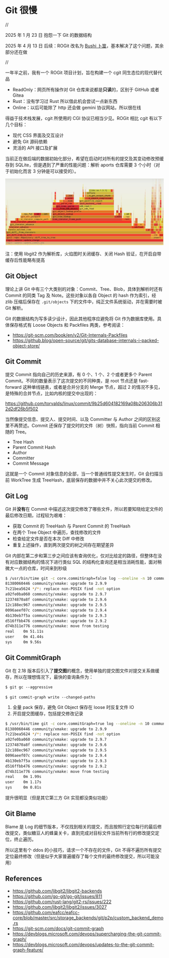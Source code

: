 # Git 很慢

//

2025 年 1 月 23 日 抱怨一下 Git 的数据结构

2025 年 4 月 13 日 后续：ROGit 改名为 [Bushi 卜筮](https://github.com/qaqland/bushi)，基本解决了这个问题，其余部分还在做

//

一年半之前，我有一个 ROGit 项目计划，旨在构建一个 cgit 同生态位的现代替代品

- ReadOnly：网页所有操作对 Git 仓库来说都是**只读**的，区别于 GitHub 或者 Gitea
- Rust：没有学习过 Rust 所以借此机会尝试一点新东西
- Online：以后可能除了 http 还会做 gemini 协议网站，所以很在线

得益于技术栈发展，cgit 所使用的 CGI 协议已相当少见。ROGit 相比 cgit 有以下几个目标：

- 现代 CSS 界面及交互设计
- 避免 Git 源码依赖
- 灵活的 API 接口及扩展

当前正在做后端的数据初始化部分，希望在启动时对所有的提交及其变动修改预缓存到 SQLite，但是遇到了严重的性能问题：解析 aports 仓库需要 3 个小时（对于初始化而言 3 分钟是可以接受的）。

![rogit meet aports - flamegraph](../asserts/rogit-aports-flamegraph.jpg)

注：使用 libgit2 作为解析库，火焰图时关闭缓存、关闭 Hash 验证，在开启自带缓存后性能略有提高

## Git Object

理论上讲 Git 中有三个大类别的对象：Commit、Tree、Blob，具体到解析时还有 Commit 的同类 Tag 及 Note。这些对象以各自 Object 的 hash 作为索引，经 zlib 压缩后保存在 `.git/objects` 下的文件中，纯正文件系统驱动，并在需要时被 Git 解析。

Git 的数据结构为写多读少设计，因此其他程序应避免将 Git 作为数据库使用。具体保存格式有 Loose Objects 和 Packfiles 两类，参考阅读：

- <https://git-scm.com/book/en/v2/Git-Internals-Packfiles>
- <https://github.blog/open-source/git/gits-database-internals-i-packed-object-store/>

## Git Commit

提交 Commit 指向自己的历史来源，有 0 个、1 个、2 个或者更多个 Parent Commit。不同的数量表示了这次提交的不同种类，是 root 节点还是 fast-forward 这种单线链表，或者是合并分支的 Merge 节点，超过 2 的情况不多见，是特殊的合并节点，比如内核的提交中出现的：

<https://github.com/torvalds/linux/commit/9b25d604182169a08b206306b312d2df26b5f502>

当然像提交信息、提交人、提交时间、以及 Committer 与 Author 之间的区别这里不再赘述。Commit 还保存了提交时的文件（树）快照，指向当前 Commit 相随的 Tree。

- Tree Hash
- Parent Commit Hash
- Author
- Committer
- Commit Message

这就是一个 Commit 对象信息的全部，当一个普通线性提交发生时，Git 会扫描当前 WorkTree 生成 TreeHash，底层保存的数据中并不关心此次提交的修改。

## Git Log

Git 并**没有**在 Commit 中描述这次提交修改了哪些文件，所以若要知晓给定文件的最后修改日期，过程较为艰难：

- 获取 Commit 的 TreeHash 与 Parent Commit 的 TreeHash
- 在两个 Tree Object 中遍历，查找修改的文件
- 检查给定文件是否在本次 Diff 中修改
- 重复上述操作，直到两次提交的树之间存在期望差异

Git 内部在第二步和第三步之间应该有查询优化，仅对比给定的路径，但整体在没有对应数据结构的情况下进行类似 SQL 的结构化查询还是相当消耗性能，面对稍微大一点的仓库，时间来到秒级

```bash
$ /usr/bin/time git -c core.commitGraph=false log --oneline -n 10 community/xmake/
81380060446 community/xmake: upgrade to 2.9.9
7c21bea5624 */*: replace non-POSIX find -not option
a92fe0ba060 community/xmake: upgrade to 2.9.7
12374870a8f community/xmake: upgrade to 2.9.6
12c188ec967 community/xmake: upgrade to 2.9.5
0096aeef07c community/xmake: upgrade to 2.9.4
4b130eb7f5a community/xmake: upgrade to 2.9.3
d516ffbb476 community/xmake: upgrade to 2.9.2
d74b311e776 community/xmake: move from testing
real    0m 51.11s
user    0m 41.44s
sys     0m 9.56s
```

## Git CommitGraph

Git 在 2.18 版本后引入了**提交图**的概念，使用单独的提交图文件对提交关系做缓存，所以在理想情况下，最快的查询条件为：

```
$ git gc --aggressive

$ git commit-graph write --changed-paths
```

1. 全量 pack 保存，避免 Git Object 保存在 loose 时反复文件 IO
2. 开启提交图缓存，包括提交修改记录

```bash
$ /usr/bin/time git -c core.commitGraph=true log --oneline -n 10 community/xmake/
81380060446 community/xmake: upgrade to 2.9.9
7c21bea5624 */*: replace non-POSIX find -not option
a92fe0ba060 community/xmake: upgrade to 2.9.7
12374870a8f community/xmake: upgrade to 2.9.6
12c188ec967 community/xmake: upgrade to 2.9.5
0096aeef07c community/xmake: upgrade to 2.9.4
4b130eb7f5a community/xmake: upgrade to 2.9.3
d516ffbb476 community/xmake: upgrade to 2.9.2
d74b311e776 community/xmake: move from testing
real    0m 1.99s
user    0m 1.17s
sys     0m 0.81s
```

提升很明显（但是其它第三方 Git 实现都没类似功能）

## Git Blame

Blame 是 Log 的细节版本，不仅找到相关的提交，而且按照行定位每行的最后修改提交，类似糖豆人的蜂巢关卡，直到完成对目标文件当前所有行的修改提交定位，终止遍历。

所以这里有个 ddos 的小技巧，请求一个不存在的文件，Git 不得不遍历所有提交定位最终修改（但是似乎大家普遍缓存了每个文件的最终修改提交，所以可能没用）

## References

- <https://github.com/libgit2/libgit2-backends>
- <https://github.com/go-git/go-git/issues/811>
- <https://github.com/rust-lang/git2-rs/issues/222>
- <https://github.com/libgit2/libgit2/issues/3027>
- <https://github.com/eafcc/eafcc-core/blob/master/src/storage_backends/git/p2p/custom_backend_demo.rs>
- <https://git-scm.com/docs/git-commit-graph>
- <https://devblogs.microsoft.com/devops/supercharging-the-git-commit-graph/>
- <https://devblogs.microsoft.com/devops/updates-to-the-git-commit-graph-feature/>
